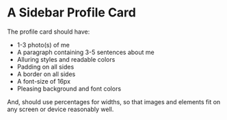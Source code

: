 # A Sidebar Profile Card

The profile card should have:

- 1-3 photo(s) of me
- A paragraph containing 3-5 sentences about me
- Alluring styles and readable colors
- Padding on all sides
- A border on all sides
- A font-size of 16px
- Pleasing background and font colors

And, should use percentages for widths, so that images and elements fit on any screen or device reasonably well.
